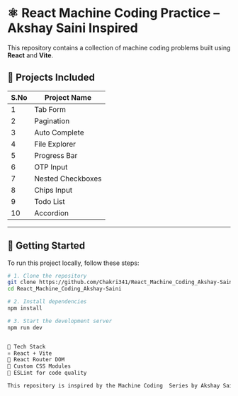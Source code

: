 # ⚛️ React Machine Coding Practice – Akshay Saini Inspired

This repository contains a collection of machine coding problems built using **React** and **Vite**.  



## 📁 Projects Included

| S.No | Project Name         |
|------|----------------------|
| 1    | Tab Form             |
| 2    | Pagination           |
| 3    | Auto Complete        |
| 4    | File Explorer        |
| 5    | Progress Bar         |
| 6    | OTP Input            |
| 7    | Nested Checkboxes    |
| 8    | Chips Input          |
| 9    | Todo List            |
| 10   | Accordion            |

---

## 🚀 Getting Started

To run this project locally, follow these steps:

```bash
# 1. Clone the repository
git clone https://github.com/Chakri341/React_Machine_Coding_Akshay-Saini.git
cd React_Machine_Coding_Akshay-Saini

# 2. Install dependencies
npm install

# 3. Start the development server
npm run dev


🧠 Tech Stack
⚛️ React + Vite
🔁 React Router DOM
🎨 Custom CSS Modules
🧹 ESLint for code quality

This repository is inspired by the Machine Coding  Series by Akshay Saini🙌.